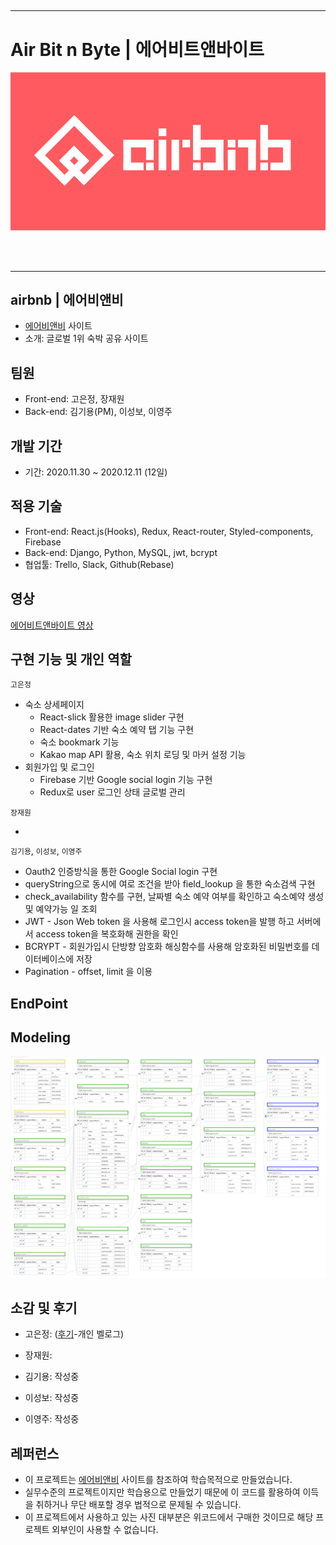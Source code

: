 ##

---

# Air Bit n Byte | 에어비트앤바이트

<img src='public/airBnb.png' alt='logo'>

<br><br>

---

## airbnb | 에어비앤비

- [에어비앤비](https://www.airbnb.co.kr/) 사이트
- 소개: 글로벌 1위 숙박 공유 사이트

## 팀원

- Front-end: 고은정, 장재원
- Back-end: 김기용(PM), 이성보, 이영주

## 개발 기간

- 기간: 2020.11.30 ~ 2020.12.11 (12일)

## 적용 기술

- Front-end: React.js(Hooks), Redux, React-router, Styled-components, Firebase
- Back-end: Django, Python, MySQL, jwt, bcrypt
- 협업툴: Trello, Slack, Github(Rebase)



## 영상

[에어비트앤바이트 영상](http://www.youtube.com)

## 구현 기능 및 개인 역할

`고은정`

- 숙소 상세페이지
  - React-slick 활용한 image slider 구현
  - React-dates 기반 숙소 예약 탭 기능 구현
  - 숙소 bookmark 기능
  - Kakao map API 활용, 숙소 위치 로딩 및 마커 설정 기능
- 회원가입 및 로그인
  - Firebase 기반 Google social login 기능 구현
  - Redux로 user 로그인 상태 글로벌 관리

`장재원`

-

`김기용`, `이성보`, `이영주` 

- Oauth2 인증방식을 통한 Google Social login 구현 
- queryString으로 동시에 여로 조건을 받아  field_lookup 을 통한 숙소검색 구현
- check_availability 함수를 구현, 날짜별 숙소 예약 여부를 확인하고 숙소예약 생성 및 예약가능 일 조회
- JWT -  Json Web token 을 사용해 로그인시 access token을 발행 하고 서버에서 access token을 복호화해 권한을 확인
- BCRYPT - 회원가입시 단방향 암호화 해싱함수를 사용해 암호화된  비밀번호를 데이터베이스에 저장
- Pagination - offset, limit 을 이용


## EndPoint


## Modeling

<img src='public/abb_model.png' alt='logo'>

## 소감 및 후기

- 고은정: ([후기](https://업로드후수정.com)-개인 벨로그)

- 장재원:
- 김기용: 작성중
- 이성보: 작성중
- 이영주: 작성중





## 레퍼런스

- 이 프로젝트는 [에어비앤비](https://www.airbnb.co.kr/) 사이트를 참조하여 학습목적으로 만들었습니다.
- 실무수준의 프로젝트이지만 학습용으로 만들었기 때문에 이 코드를 활용하여 이득을 취하거나 무단 배포할 경우 법적으로 문제될 수 있습니다.
- 이 프로젝트에서 사용하고 있는 사진 대부분은 위코드에서 구매한 것이므로 해당 프로젝트 외부인이 사용할 수 없습니다.

